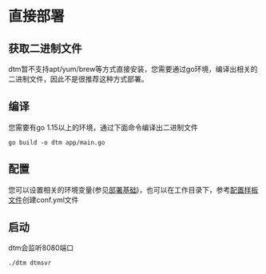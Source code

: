 # 直接部署

## 获取二进制文件

dtm暂不支持apt/yum/brew等方式直接安装，您需要通过go环境，编译出相关的二进制文件，因此不是很推荐这种方式部署。

## 编译

您需要有go 1.15以上的环境，通过下面命令编译出二进制文件
```
go build -o dtm app/main.go
```

## 配置

您可以设置相关的环境变量(参见[部署基础](./base))，也可以在工作目录下，参考[配置样板文件](https://github.com/yedf/dtm/blob/main/conf.sample.yml)创建conf.yml文件

## 启动

dtm会监听8080端口

```
./dtm dtmsvr
```
